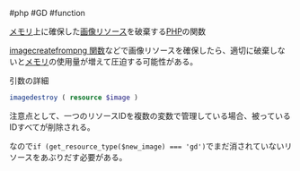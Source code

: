  #php #GD #function 

[メモリ](メモリ.md)上に確保した[画像リソース](画像リソース.md)を破棄する[PHP](PHP.md)の関数

[imagecreatefrompng 関数](imagecreatefrompng%20関数.md)などで画像リソースを確保したら、適切に破棄しないと[メモリ](メモリ.md)の使用量が増えて圧迫する可能性がある。

引数の詳細
```php
imagedestroy ( resource $image )
```

注意点として、一つのリソースIDを複数の変数で管理している場合、被っているIDすべてが削除される。

なので`if (get_resource_type($new_image) === 'gd')`でまだ消されていないリソースをあぶりだす必要がある。